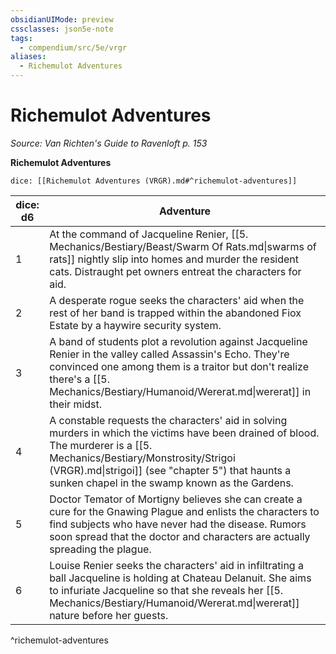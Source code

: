```yaml
---
obsidianUIMode: preview
cssclasses: json5e-note
tags:
  - compendium/src/5e/vrgr
aliases:
  - Richemulot Adventures
---
```

# Richemulot Adventures
*Source: Van Richten's Guide to Ravenloft p. 153* 

**Richemulot Adventures**

`dice: [[Richemulot Adventures (VRGR).md#^richemulot-adventures]]`

| dice: d6 | Adventure |
|----------|-----------|
| 1 | At the command of Jacqueline Renier, [[5. Mechanics/Bestiary/Beast/Swarm Of Rats.md\|swarms of rats]] nightly slip into homes and murder the resident cats. Distraught pet owners entreat the characters for aid. |
| 2 | A desperate rogue seeks the characters' aid when the rest of her band is trapped within the abandoned Fiox Estate by a haywire security system. |
| 3 | A band of students plot a revolution against Jacqueline Renier in the valley called Assassin's Echo. They're convinced one among them is a traitor but don't realize there's a [[5. Mechanics/Bestiary/Humanoid/Wererat.md\|wererat]] in their midst. |
| 4 | A constable requests the characters' aid in solving murders in which the victims have been drained of blood. The murderer is a [[5. Mechanics/Bestiary/Monstrosity/Strigoi (VRGR).md\|strigoi]] (see "chapter 5") that haunts a sunken chapel in the swamp known as the Gardens. |
| 5 | Doctor Temator of Mortigny believes she can create a cure for the Gnawing Plague and enlists the characters to find subjects who have never had the disease. Rumors soon spread that the doctor and characters are actually spreading the plague. |
| 6 | Louise Renier seeks the characters' aid in infiltrating a ball Jacqueline is holding at Chateau Delanuit. She aims to infuriate Jacqueline so that she reveals her [[5. Mechanics/Bestiary/Humanoid/Wererat.md\|wererat]] nature before her guests. |
^richemulot-adventures
